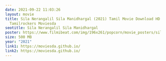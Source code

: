 ```yaml
---
date: 2021-09-22 11:03:26
layout: movie
title: Sila Nerangalil Sila Manidhargal (2021) Tamil Movie Download HD
  Tamilrockers Moviesda
seotitle: Sila Nerangalil Sila Manidhargal
poster: https://www.filmibeat.com/img/196x261/popcorn/movie_posters/silanerangalilsilamanidhargal-20210716193923-20200.jpg
size: 500 MB
year: "2021"
link1: https://moviesda.github.io/
link2: https://moviesda.github.io/
---
```

